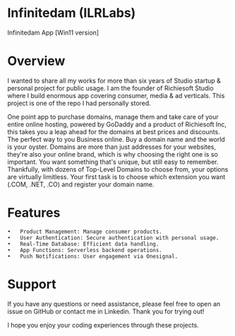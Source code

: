 # Infinitedam (ILRLabs)
Infinitedam App [Win11 version]

# Overview

I wanted to share all my works for more than six years of Studio startup & personal project for public usage. I am the founder of Richiesoft Studio where I build enormous app covering consumer, media & ad verticals. This project is one of the repo I had personally stored.

One point app to purchase domains, manage them and take care of your entire online hosting, powered by GoDaddy and a product of Richiesoft Inc, this takes you a leap ahead for the domains at best prices and discounts. The perfect way to you Business online.
Buy a domain name and the world is your oyster. Domains are more than just addresses for your websites, they're also your online brand, which is why choosing the right one is so important. You want something that's unique, but still easy to remember. Thankfully, with dozens of Top-Level Domains to choose from, your options are virtually limitless. Your first task is to choose which extension you want (.COM, .NET, .CO) and register your domain name.

# Features

	•	Product Management: Manage consumer products.
	•	User Authentication: Secure authentication with personal usage.
	•	Real-Time Database: Efficient data handling.
	•	App Functions: Serverless backend operations.
	•	Push Notifications: User engagement via Onesignal.

# Support

If you have any questions or need assistance, please feel free to open an issue on GitHub or contact me in Linkedin. Thank you for trying out! 

I hope you enjoy your coding experiences through these projects.
